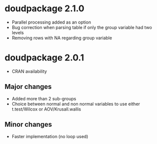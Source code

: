 # doudpackage 2.1.0
* Parallel processing added as an option
* Bug correction when parsing table if only the group variable had two levels
* Removing rows with NA regarding group variable

# doudpackage 2.0.1
* CRAN availability

## Major changes
* Added more than 2 sub-groups
* Choice between normal and non normal variables to use either t.test/Wilcox or AOV/Krusall.wallis

## Minor changes
* Faster implementation (no loop used)
